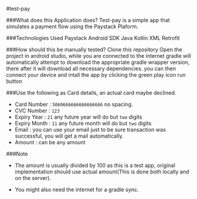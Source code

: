 #test-pay

###What does this Application does?
Test-pay is a simple app that simulates a payment flow using the Paystack Plaform.

###Technologies Used
Paystack Android SDK
Java
Kotlin
XML
Retrofit

###How should this be manually tested?
Clone this repository Open the project in android studio, while you are connected to the internet
gradle will automatically attempt to download the appropriate gradle wrapper version, there after
it will download all necessary dependencies. you can then connect your device and intall the app by
clicking the green play icon run button

###Use the following as Card details, an actual card maybe declined.
- Card Number : ``5060666666666666666`` no spacing.
- CVC Number : ``123``
- Expiry Year : ``21`` any future year will do but ``two`` digits
- Expiry Month : ``11`` any future month will do but ``two`` digits
- Email : you can use your email just to be sure transaction was successful, you will get a mail
automatically.
- Amount : can be any amount

###Note
- The amount is usually divided by 100 as this is a test app, original implementation should use
actual amount(This is done both locally and on the server).

- You might also need the internet for a gradle sync.